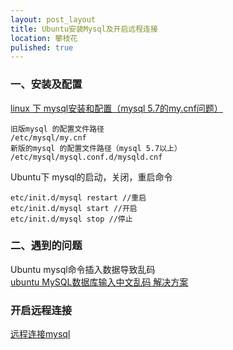```yaml
---
layout: post_layout
title: Ubuntu安装Mysql及开启远程连接
location: 攀枝花
pulished: true
---
```


### 一、安装及配置

[linux 下 mysql安装和配置（mysql 5.7的my.cnf问题）](https://www.cnblogs.com/wzyj/p/4519135.html)

	旧版mysql 的配置文件路径
	/etc/mysql/my.cnf
	新版的mysql 的配置文件路径（mysql 5.7以上）
	/etc/mysql/mysql.conf.d/mysqld.cnf

Ubuntu下 mysql的启动，关闭，重启命令

	etc/init.d/mysql restart //重启
	etc/init.d/mysql start //开启
	etc/init.d/mysql stop //停止

### 二、遇到的问题

Ubuntu mysql命令插入数据导致乱码  
[ubuntu MySQL数据库输入中文乱码 解决方案](https://www.cnblogs.com/zknublx/p/6825978.html)

### 开启远程连接
[远程连接mysql](https://blog.csdn.net/sunyinggang/article/details/78761665 "远程连接mysql")